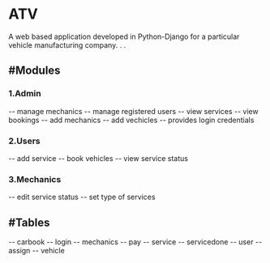 # ATV

A web based application developed in Python-Django for a particular vehicle manufacturing company.
.
.
## #Modules

### 1.Admin
-- manage mechanics
-- manage registered users
-- view services
-- view bookings
-- add mechanics
-- add vechicles
-- provides login credentials

### 2.Users
-- add service
-- book vehicles
-- view service status

### 3.Mechanics
-- edit service status
-- set type of services


## #Tables
 -- carbook
 -- login
 -- mechanics
 -- pay
 -- service
 -- servicedone
 -- user
 -- assign
 -- vehicle
